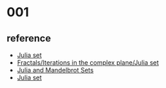 # 001

## reference

- [Julia set](https://en.wikipedia.org/wiki/Julia_set)
- [Fractals/Iterations in the complex plane/Julia set](https://en.wikibooks.org/wiki/Fractals/Iterations_in_the_complex_plane/Julia_set)
- [Julia and Mandelbrot Sets](https://lodev.org/cgtutor/juliamandelbrot.html)
- [Julia set](https://rosettacode.org/wiki/Julia_set)